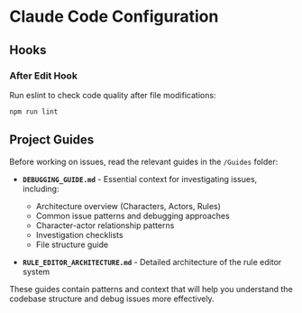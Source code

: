 # Claude Code Configuration

## Hooks

### After Edit Hook
Run eslint to check code quality after file modifications:

```bash
npm run lint
```

## Project Guides

Before working on issues, read the relevant guides in the `/Guides` folder:

- **`DEBUGGING_GUIDE.md`** - Essential context for investigating issues, including:
  - Architecture overview (Characters, Actors, Rules)
  - Common issue patterns and debugging approaches
  - Character-actor relationship patterns
  - Investigation checklists
  - File structure guide

- **`RULE_EDITOR_ARCHITECTURE.md`** - Detailed architecture of the rule editor system

These guides contain patterns and context that will help you understand the codebase structure and debug issues more effectively.
